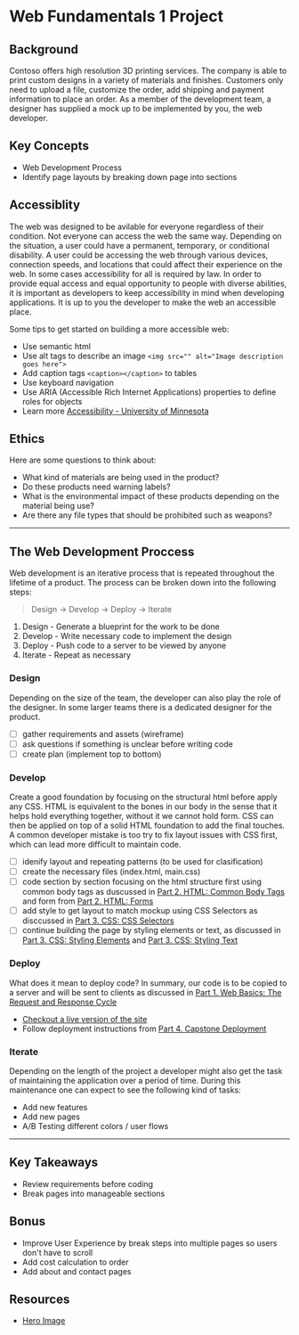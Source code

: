 # Web Fundamentals 1 Project

## Background

Contoso offers high resolution 3D printing services. The company is able to print custom designs in a variety of materials and finishes. Customers only need to upload a file, customize the order, add shipping and payment information to place an order. As a member of the development team, a designer has supplied a mock up to be implemented by you, the web developer.

## Key Concepts

- Web Development Process
- Identify page layouts by breaking down page into sections

## Accessiblity

The web was designed to be avilable for everyone regardless of their condition. Not everyone can access the web the same way. Depending on the situation, a user could have a permanent, temporary, or conditional disability. A user could be accessing the web through various devices, connection speeds, and locations that could affect their experience on the web. In some cases accessibility for all is required by law. In order to provide equal access and equal opportunity to people with diverse abilities, it is important as developers to keep accessibility in mind when developing applications. It is up to you the developer to make the web an accessible place.

Some tips to get started on building a more accessible web:

- Use semantic html
- Use alt tags to describe an image `<img src="" alt="Image description goes here">`
- Add caption tags `<caption></caption>` to tables
- Use keyboard navigation
- Use ARIA (Accessible Rich Internet Applications) properties to define roles for objects
- Learn more [Accessibility - University of Minnesota](https://accessibility.umn.edu/your-role/web-developers)

## Ethics

Here are some questions to think about:

- What kind of materials are being used in the product?
- Do these products need warning labels?
- What is the environmental impact of these products depending on the material being use?
- Are there any file types that should be prohibited such as weapons?

---

## The Web Development Proccess

Web development is an iterative process that is repeated throughout the lifetime of a product. The process can be broken down into the following steps:

> Design -> Develop -> Deploy -> Iterate

1. Design - Generate a blueprint for the work to be done
2. Develop - Write necessary code to implement the design
3. Deploy - Push code to a server to be viewed by anyone
4. Iterate - Repeat as necessary

### Design

Depending on the size of the team, the developer can also play the role of the designer. In some larger teams there is a dedicated designer for the product.

- [ ] gather requirements and assets (wireframe)
- [ ] ask questions if something is unclear before writing code
- [ ] create plan (implement top to bottom)

### Develop

Create a good foundation by focusing on the structural html before apply any CSS. HTML is equivalent to the bones in our body in the sense that it helps hold everything together, without it we cannot hold form. CSS can then be applied on top of a solid HTML foundation to add the final touches. A common developer mistake is too try to fix layout issues with CSS first, which can lead more difficult to maintain code.

- [ ] idenify layout and repeating patterns (to be used for clasification)
- [ ] create the necessary files (index.html, main.css)
- [ ] code section by section focusing on the html structure first using common body tags as duscussed in [Part 2. HTML: Common Body Tags](../2_HTML/common_body_tags.md) and form from [Part 2. HTML: Forms](../2_HTML/forms.md)
- [ ] add style to get layout to match mockup using CSS Selectors as disccussed in [Part 3. CSS: CSS Selectors](../3_CSS_CSS3/css_selectors.md)
- [ ] continue building the page by styling elements or text, as discussed in [Part 3. CSS: Styling Elements](../3_CSS_CSS3/styling_elements.md) and [Part 3. CSS: Styling Text](../3_CSS_CSS3/styling_text.md)

### Deploy

What does it mean to deploy code? In summary, our code is to be copied to a server and will be sent to clients as discussed in [Part 1. Web Basics: The Request and Response Cycle](../1_Web_Basics/req_resp.md)

- [Checkout a live version of the site](https://reactor1.z5.web.core.windows.net)
- Follow deployment instructions from [Part 4. Capstone Deployment](../4_Capstone_Deployment/deploy.md)

### Iterate

Depending on the length of the project a developer might also get the task of maintaining the application over a period of time. During this maintenance one can expect to see the following kind of tasks:

- Add new features
- Add new pages
- A/B Testing different colors / user flows

---

## Key Takeaways

- Review requirements before coding
- Break pages into manageable sections

## Bonus

- Improve User Experience by break steps into multiple pages so users don't have to scroll
- Add cost calculation to order
- Add about and contact pages

## Resources

- [Hero Image](https://pixabay.com/photos/3d-printer-printing-technology-791205/)
